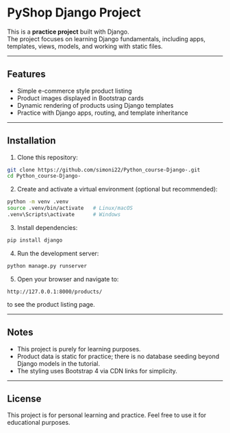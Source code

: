 # PyShop Django Project

This is a **practice project** built with Django.  
The project focuses on learning Django fundamentals, including apps, templates, views, models, and working with static files.

---

## Features

- Simple e-commerce style product listing
- Product images displayed in Bootstrap cards
- Dynamic rendering of products using Django templates
- Practice with Django apps, routing, and template inheritance

---

## Installation

1. Clone this repository:
```bash
git clone https://github.com/simoni22/Python_course-Django-.git
cd Python_course-Django-
```

2. Create and activate a virtual environment (optional but recommended):
```bash
python -m venv .venv
source .venv/bin/activate   # Linux/macOS
.venv\Scripts\activate      # Windows
```

3. Install dependencies:
```bash
pip install django
```

4. Run the development server:
```bash
python manage.py runserver
```

5. Open your browser and navigate to:
```
http://127.0.0.1:8000/products/
```
to see the product listing page.

---

## Notes

- This project is purely for learning purposes.
- Product data is static for practice; there is no database seeding beyond Django models in the tutorial.
- The styling uses Bootstrap 4 via CDN links for simplicity.

---

## License

This project is for personal learning and practice. Feel free to use it for educational purposes.
